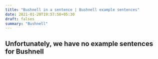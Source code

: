 ```yaml
---
title: "Bushnell in a sentence | Bushnell example sentences"
date: 2021-01-20T19:57:50+05:30
draft: falses
summary: "Bushnell"
---
```

## Unfortunately, we have no example sentences for Bushnell                 
